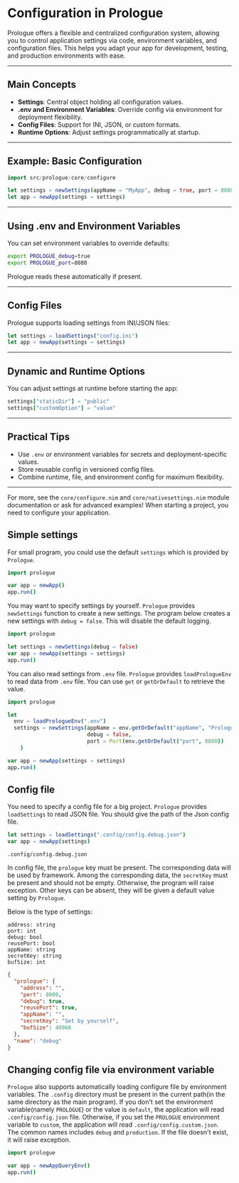# Configuration in Prologue

Prologue offers a flexible and centralized configuration system, allowing you to control application settings via code, environment variables, and configuration files. This helps you adapt your app for development, testing, and production environments with ease.

---

## Main Concepts

- **Settings**: Central object holding all configuration values.
- **.env and Environment Variables**: Override config via environment for deployment flexibility.
- **Config Files**: Support for INI, JSON, or custom formats.
- **Runtime Options**: Adjust settings programmatically at startup.

---

## Example: Basic Configuration

```nim
import src/prologue/core/configure

let settings = newSettings(appName = "MyApp", debug = true, port = 8080)
let app = newApp(settings = settings)
```

---

## Using .env and Environment Variables

You can set environment variables to override defaults:

```sh
export PROLOGUE_debug=true
export PROLOGUE_port=8080
```

Prologue reads these automatically if present.

---

## Config Files

Prologue supports loading settings from INI/JSON files:

```nim
let settings = loadSettings("config.ini")
let app = newApp(settings = settings)
```

---

## Dynamic and Runtime Options

You can adjust settings at runtime before starting the app:

```nim
settings["staticDir"] = "public"
settings["customOption"] = "value"
```

---

## Practical Tips

- Use `.env` or environment variables for secrets and deployment-specific values.
- Store reusable config in versioned config files.
- Combine runtime, file, and environment config for maximum flexibility.

---

For more, see the `core/configure.nim` and `core/nativesettings.nim` module documentation or ask for advanced examples!
When starting a project, you need to configure your application.

## Simple settings

For small program, you could use the default `settings` which is provided by `Prologue`.

```nim
import prologue

var app = newApp()
app.run()
```

You may want to specify settings by yourself. `Prologue` provides `newSettings` function to create a new settings. The program below creates a new settings with `debug = false`. This will disable the default logging.

```nim
import prologue

let settings = newSettings(debug = false)
var app = newApp(settings = settings)
app.run()
```

You can also read settings from `.env` file. `Prologue` provides `loadPrologueEnv` to read data from `.env` file. You can use `get` or `getOrDefault` to retrieve the value.

```nim
import prologue

let
  env = loadPrologueEnv(".env")
  settings = newSettings(appName = env.getOrDefault("appName", "Prologue"),
                         debug = false,
                         port = Port(env.getOrDefault("port", 8080))
    )

var app = newApp(settings = settings)
app.run()
```

## Config file

You need to specify a config file for a big project. `Prologue` provides `loadSettings` to read JSON file. You should give the path of the Json config file.

```nim
let settings = loadSettings(".config/config.debug.json")
var app = newApp(settings)
```

`.config/config.debug.json`

In config file, the `prologue` key must be present. The corresponding data will be used by framework. Among the corresponding data, the `secretKey` must be present and should not be empty. Otherwise, the program will raise exception. Other keys can be absent, they will be given a default value setting by `Prologue`.

Below is the type of settings:

```
address: string
port: int
debug: bool
reusePort: bool
appName: string
secretKey: string
bufSize: int
```

```json
{
  "prologue": {
    "address": "",
    "port": 8080,
    "debug": true,
    "reusePort": true,
    "appName": "",
    "secretKey": "Set by yourself",
    "bufSize": 40960
  },
  "name": "debug"
}
```

## Changing config file via environment variable

`Prologue` also supports automatically loading configure file by environment variables. The `.config` directory must be present in the current path(in the same directory as the main program). If you don't set the environment variable(namely `PROLOGUE`) or the value is `default`, the application will read `.config/config.json` file. Otherwise, if you set the `PROLOGUE` environment variable to `custom`, the application will read `.config/config.custom.json`. The common names includes `debug` and `production`. If the file doesn't exist, it will raise exception.

```nim
import prologue

var app = newAppQueryEnv()
app.run()
```

